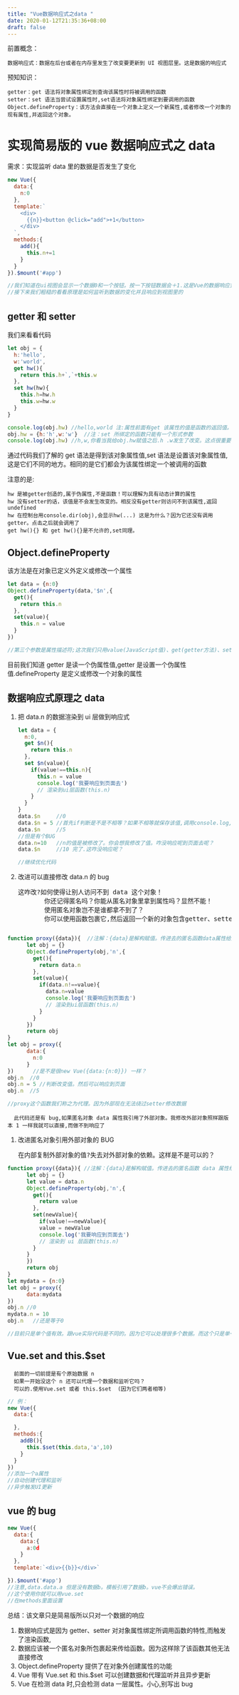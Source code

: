 ```yaml
---
title: "Vue数据响应式之data "
date: 2020-01-12T21:35:36+08:00
draft: false
---
```


前置概念：

    数据响应式：数据在后台或者在内存里发生了改变要更新到 UI 视图层里。这是数据的响应式

预知知识：

    getter：get 语法将对象属性绑定到查询该属性时将被调用的函数
    setter：set 语法当尝试设置属性时,set语法将对象属性绑定到要调用的函数
    Object.defineProperty：该方法会直接在一个对象上定义一个新属性,或者修改一个对象的现有属性,并返回这个对象。

# 实现简易版的 vue 数据响应式之 data

需求：实现监听 data 里的数据是否发生了变化

```JavaScript
new Vue({
  data:{
    n:0
  },
  template:`
    <div>
      {{n}}<button @click="add">+1</button>
    </div>
  `,
  methods:{
    add(){
      this.n+=1
    }
  }
}).$mount('#app')

//我们知道在ui视图会显示一个数据0和一个按钮。按一下按钮数据会＋1.这是Vue的数据响应式
//接下来我们粗糙的看看原理是如何监听到数据的变化并且响应到视图里的
```

## getter 和 setter

我们来看看代码

```JavaScript
let obj = {
  h:'hello',
  w:'world',
  get hw(){
    return this.h+`,`+this.w
  },
  set hw(hw){
    this.h=hw.h
    this.w=hw.w
  }
}

console.log(obj.hw) //hello,world 注:属性前面有get 该属性的值是函数的返回值。该函数不接受参数;
obj.hw = {h:'h',w:'w'}  //注：set 所绑定的函数只能有一个形式参数
console.log(obj.hw) //h,w,你看当我给obj.hw赋值之后.h .w发生了改变。这点很重要
```

通过代码我们了解的 get 语法是得到该对象属性值,set 语法是设置该对象属性值,这是它们不同的地方。相同的是它们都会为该属性绑定一个被调用的函数

注意的是:

```
hw 是被getter创造的,属于伪属性,不是函数！可以理解为具有动态计算的属性
hw 没有setter的话，该值是不会发生改变的。相反没有getter则访问不到该属性,返回undefined
hw 在控制台用console.dir(obj),会显示hw(...) 这是为什么？因为它还没有调用getter。点击之后就会调用了
get hw(){} 和 get hw(){}是不允许的,set同理。
```

## Object.defineProperty

该方法是在对象已定义外定义或修改一个属性

```JavaScript
let data = {n:0}
Object.defineProperty(data,'$n',{
  get(){
    return this.n
  },
  set(value){
    this.n = value
  }
})

//第三个参数是属性描述符;这次我们只用value(JavaScript值)、get(getter方法)、set(setter方法)
```

目前我们知道 getter 是读一个伪属性值,getter 是设置一个伪属性值.defineProperty 是定义或修改一个对象的属性

## 数据响应式原理之 data

1. 把 data.n 的数据渲染到 ui 层做到响应式

   ```JavaScript
   let data = {
     n:0,
     get $n(){
       return this.n
     },
     set $n(value){
       if(value!==this.n){
         this.n = value
         console.log('我要响应到页面去')
         // 渲染到ui层函数(this.n)
       }
     }
   }
   data.$n     //0
   data.$n = 5 //首先if判断是不是不相等？如果不相等就保存该值,调用console.log,并且调用渲染到UI层函数
   data.$n     //5
   //但是有个BUG
   data.n=10   //n的值是被修改了。你会想我修改了值。咋没响应呢到页面去呢？
   data.$n     //10 完了.这咋没响应呢？

   //继续优化代码
   ```

2. 改进可以直接修改 data.n 的 bug
   <pre>这咋改?如何使得让别人访问不到 data 这个对象！
          你还记得匿名吗？你能从匿名对象里拿到属性吗？显然不能！
          使用匿名对象岂不是谁都拿不到了？
          你可以使用函数包裹它,然后返回一个新的对象包含getter、setter和数据
   </pre>

```JavaScript

function proxy({data}){  //注解：{data}是解构赋值。传进去的匿名函数data属性给形参data
      let obj = {}
      Object.defineProperty(obj,'n',{
        get(){
          return data.n
        },
        set(value){
          if(data.n!==value){
            data.n=value
            console.log('我要响应到页面去')
            // 渲染到ui层函数(this.n)
          }
        }
      })
      return obj
}
let obj = proxy({
      data:{
        n:0
      }
})      //是不是很new Vue({data:{n:0}}) 一样？
obj.n  //0
obj.n = 5 //判断改变值。然后可以响应到页面
obj.n  //5

//proxy这个函数我们称之为代理。因为外部现在无法绕过setter修改数据
```

      此代码还是有 bug,如果匿名对象 data 属性我引用了外部对象。我修改外部对象照样跟版本 1 一样我就可以直接,而做不到响应了

1. 改进匿名对象引用外部对象的 BUG
   <pre>在内部复制外部对象的值?失去对外部对象的依赖。这样是不是可以的？</pre>

```JavaScript
function proxy({data}){ //注解：{data}是解构赋值。传进去的匿名函数 data 属性给形参 data
      let obj = {}
      let value = data.n
      Object.defineProperty(obj,'n',{
        get(){
          return value
        },
        set(newValue){
          if(value!==newValue){
          value = newValue
          console.log('我要响应到页面去')
          // 渲染到 ui 层函数(this.n)
        }
      }
      })
      return obj
}
let mydata = {n:0}
let obj = proxy({
      data:mydata
})
obj.n //0
mydata.n = 10
obj.n   //还是等于0

//目前只是单个值有效。跟vue实际代码是不同的。因为它可以处理很多个数据。而这个只是单一的值
```

## Vue.set and this.\$set

      前面的一切前提是有个原始数据 n
      如果一开始没这个 n 还可以代理一个数据和监听它吗？
      可以的.使用Vue.set 或者 this.$set  (因为它们两者相等)

```JavaScript
// 例：
new Vue({
  data:{

  },
  methods:{
    addB(){
      this.$set(this.data,'a',10)
    }
  }
})
//添加一个a属性
//自动创建代理和监听
//异步触发UI更新
```

## vue 的 bug

```JavaScript
new Vue({
  data:{
    data:{
      a:0d
    }
  },
  template:`<div>{{b}}</div>`

}).$mount('#app')
//注意,data.data.a 但是没有数据b。模板引用了数据b。vue不会爆出错误。
//这个使用你就可以用vue.set
//在methods里面设置
```

总结：该文章只是简易版所以只对一个数据的响应

1. 数据响应式是因为 getter、setter 对对象属性绑定所调用函数的特性,而触发了渲染函数,
2. 数据应该被一个匿名对象所包裹起来传给函数。因为这样除了该函数其他无法直接修改
3. Object.defineProperty 提供了在对象外创建属性的功能
4. Vue 带有 Vue.set 和 this.\$set 可以创建数据和代理监听并且异步更新
5. Vue 在检测 data 时,只会检测 data 一层属性。小心,别写出 bug
